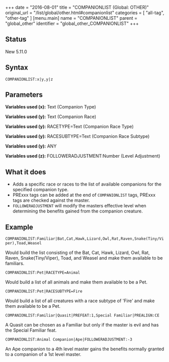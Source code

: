 +++
date = "2016-08-01"
title = "COMPANIONLIST (Global: OTHER)"
original_url = "/list/global/other.html#companionlist"
categories = [ "all-tag", "other-tag" ]
[menu.main]
    name = "COMPANIONLIST"
    parent = "global_other"
    identifier = "global_other_COMPANIONLIST"
+++

## Status

New 5.11.0

## Syntax

`COMPANIONLIST:x|y,y|z`

## Parameters




**Variables used (x):** Text (Companion Type)

**Variables used (y):** Text (Companion Race)

**Variables used (y):** RACETYPE=Text (Companion Race Type)

**Variables used (y):** RACESUBTYPE=Text (Companion Race Subtype)

**Variables used (y):** ANY

**Variables used (z):** FOLLOWERADJUSTMENT:Number (Level Adjustment)

What it does
------------

-   Adds a specific race or races to the list of available companions
    for the specified companion type.
-   PRExxx tags can be added at the end of `COMPANIONLIST` tags, PRExxx
    tags are checked against the master.
-   `FOLLOWERADJUSTMENT` will modify the masters effective level when
    determining the benefits gained from the companion creature.

Example
-------

`COMPANIONLIST:Familiar|Bat,Cat,Hawk,Lizard,Owl,Rat,Raven,Snake(Tiny/Viper),Toad,Weasel`

Would build the list consisting of the Bat, Cat, Hawk, Lizard, Owl, Rat,
Raven, Snake(Tiny/Viper), Toad, and Weasel and make them available to be
familiars.

`COMPANIONLIST:Pet|RACETYPE=Animal`

Would build a list of all animals and make them available to be a Pet.

`COMPANIONLIST:Pet|RACESUBTYPE=Fire`

Would build a list of all creatures with a race subtype of 'Fire' and
make them available to be a Pet.

`COMPANIONLIST:Familiar|Quasit|PREFEAT:1,Special Familiar|PREALIGN:CE`

A Quasit can be chosen as a Familiar but only if the master is evil and
has the Special Familiar feat.

`COMPANIONLIST:Animal Companion|Ape|FOLLOWERADJUSTMENT:-3`

An Ape companion to a 4th level master gains the benefits normally
granted to a companion of a 1st level master.

